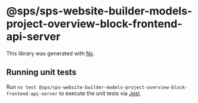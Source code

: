 # @sps/sps-website-builder-models-project-overview-block-frontend-api-server

This library was generated with [Nx](https://nx.dev).

## Running unit tests

Run `nx test @sps/sps-website-builder-models-project-overview-block-frontend-api-server` to execute the unit tests via [Jest](https://jestjs.io).
